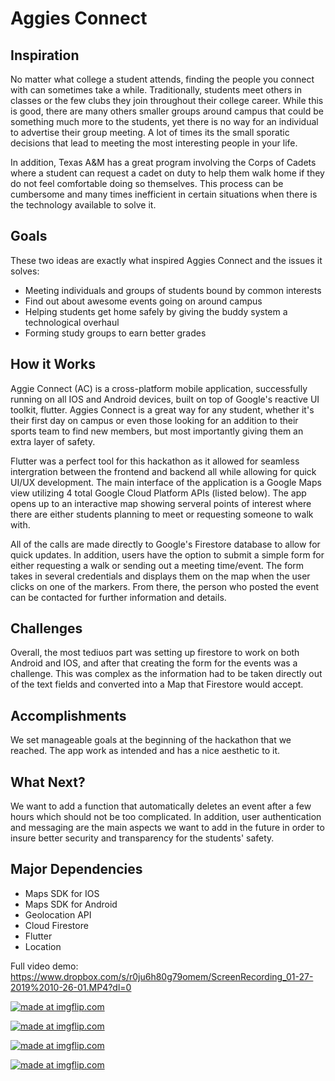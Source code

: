 # Aggies Connect

## Inspiration
  No matter what college a student attends, finding the people you connect with can sometimes take a while. Traditionally, students meet others in classes or the few clubs they join throughout their college career. While this is good, there are many others smaller groups around campus that could be something much more to the students, yet there is no way for an individual to advertise their group meeting. A lot of times its the small sporatic decisions that lead to meeting the most interesting people in your life.
  
  In addition, Texas A&M has a great program involving the Corps of Cadets where a student can request a cadet on duty to help them walk home if they do not feel comfortable doing so themselves. This process can be cumbersome and many times inefficient in certain situations when there is the technology available to solve it.
  
  ## Goals
  These two ideas are exactly what inspired Aggies Connect and the issues it solves:
  - Meeting individuals and groups of students bound by common interests
  - Find out about awesome events going on around campus
  - Helping students get home safely by giving the buddy system a technological overhaul
  - Forming study groups to earn better grades
  
  
  ## How it Works
  Aggie Connect (AC) is a cross-platform mobile application, successfully running on all IOS and Android devices, built on top of Google's reactive UI toolkit, flutter. Aggies Connect is a great way for any student, whether it's their first day on campus or even those looking for an addition to their sports team to find new members, but most importantly giving them an extra layer of safety. 

  Flutter was a perfect tool for this hackathon as it allowed for seamless intergration between the frontend and backend all while allowing for quick UI/UX development. The main interface of the application is a Google Maps view utilizing 4 total Google Cloud Platform APIs (listed below). The app opens up to an interactive map showing serveral points of interest where there are either students planning to meet or requesting someone to walk with. 
  
  All of the calls are made directly to Google's Firestore database to allow for quick updates. In addition, users have the option to submit a simple form for either requesting a walk or sending out a meeting time/event. The form takes in several credentials and displays them on the map when the user clicks on one of the markers. From there, the person who posted the event can be contacted for further information and details.
  
  ## Challenges
  Overall, the most tediuos part was setting up firestore to work on both Android and IOS, and after that creating the form for the events was a challenge. This was complex as the information had to be taken directly out of the text fields and converted into a Map that Firestore would accept.
  
  ## Accomplishments
  We set manageable goals at the beginning of the hackathon that we reached. The app work as intended and has a nice aesthetic to it. 
  
  ## What Next?
  We want to add a function that automatically deletes an event after a few hours which should not be too complicated. In addition, user authentication and messaging are the main aspects we want to add in the future in order to insure better security and transparency for the students' safety.
  
  ## Major Dependencies
  - Maps SDK for IOS
  - Maps SDK for Android
  - Geolocation API
  - Cloud Firestore
  - Flutter 
  - Location
  
 Full video demo: https://www.dropbox.com/s/r0ju6h80g79omem/ScreenRecording_01-27-2019%2010-26-01.MP4?dl=0

<a href="https://imgflip.com/gif/2s5uaw"><img src="https://i.imgflip.com/2s5uaw.gif" title="made at imgflip.com"/></a>

<a href="https://imgflip.com/gif/2s5udy"><img src="https://i.imgflip.com/2s5udy.gif" title="made at imgflip.com"/></a>

<a href="https://imgflip.com/gif/2s5uh8"><img src="https://i.imgflip.com/2s5uh8.gif" title="made at imgflip.com"/></a>

<a href="https://imgflip.com/gif/2s5uj6"><img src="https://i.imgflip.com/2s5uj6.gif" title="made at imgflip.com"/></a>



